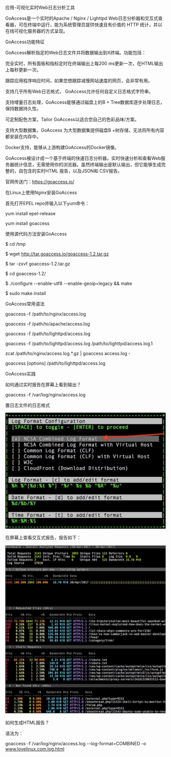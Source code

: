 应用-可视化实时Web日志分析工具

GoAccess是一个实时的Apache / Nginx / Lighttpd
Web日志分析器和交互式查看器，可在终端中运行，能为系统管理员提供快速且有价值的
HTTP 统计，并以在线可视化服务器的方式呈现。

GoAccess功能特征

GoAccess解析指定的Web日志文件并将数据输出到X终端。功能包括：

完全实时，所有面板和指标定时在终端输出上每200
ms更新一次，在HTML输出上每秒更新一次。

跟踪应用程序响应时间，如果您想跟踪减慢网站速度的网页，会非常有用。

支持几乎所有Web日志格式， GoAccess允许任何自定义日志格式字符串。

支持增量日志处理，GoAccess能够通过磁盘上的B +
Tree数据库逐步处理日志，保持数据持久性。

可定制配色方案，Tailor GoAccess以适合您自己的色彩品味/方案。

支持大型数据集，GoAccess 为大型数据集提供磁盘B
+树存储，无法将所有内容都安装在内存中。

Docker支持，能够从上游构建GoAccess的Docker镜像。

GoAccess被设计成一个基于终端的快速日志分析器。实时快速分析和查看Web服务器统计信息，无需使用你的浏览器。虽然终端输出是默认输出，但它能够生成完整的，自包含的实时HTML
报告，以及JSON和 CSV报告。

官网传送门：https://goaccess.io/

在Linux上使用Nginx安装GoAccess

首先打开EPEL repo并输入以下yum命令：

yum install epel-release

yum install goaccess

使用源代码方法安装GoAccess

\$ cd /tmp

\$ wget http://tar.goaccess.io/goaccess-1.2.tar.gz

\$ tar -zxvf goaccess-1.2.tar.gz

\$ cd goaccess-1.2/

\$ ./configure --enable-utf8 --enable-geoip=legacy && make

\$ sudo make install

GoAccess常用语法

goaccess -f /path/to/nginx/access.log

goaccess -f /path/to/apache/access.log

goaccess -f /path/to/lighttpd/access.log

goaccess -f /path/to/lighttpd/access.log /path/to/lighttpd/access.log.1

zcat /path/to/nginx/access.log.\*.gz \| goaccess access.log -

goaccess [options] /path/to/lighttpd/access.log

GoAccess实践

如何通过实时报告在屏幕上看到输出？

goaccess -f /var/log/nginx/access.log

置日志文件的日志格式

![](media/0b99c48538db651d2f78e36d02bca341.png)

在屏幕上查看交互式报告，报告如下：

![](media/e6840aa0c36fbbb48cef4e14f21b7b69.png)

如何生成HTML报告？

语法为：

goaccess -f /var/log/nginx/access.log --log-format=COMBINED -o
www.lovelinux.com.log.html
